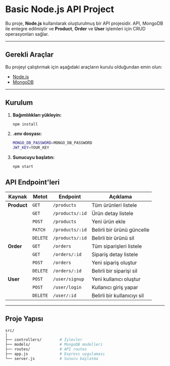# Basic Node.js API Project

Bu proje, **Node.js** kullanılarak oluşturulmuş bir API projesidir. API, MongoDB ile entegre edilmiştir ve **Product**, **Order** ve **User** işlemleri için CRUD operasyonları sağlar.

---

## Gerekli Araçlar

Bu projeyi çalıştırmak için aşağıdaki araçların kurulu olduğundan emin olun:

- [Node.js](https://nodejs.org/)
- [MongoDB](https://www.mongodb.com/)

---

## Kurulum

1. **Bağımlılıkları yükleyin:**

   ```bash
   npm install
2. **.env dosyası:**

   ```bash
   MONGO_DB_PASSWORD=MONGO_DB_PASSWORD
   JWT_KEY=YOUR_KEY

3. **Sunucuyu başlatın:**

   ```bash
   npm start

## API Endpoint'leri

| **Kaynak**  | **Metot**  | **Endpoint**      | **Açıklama**                     |
|-------------|------------|-------------------|----------------------------------|
| **Product** | `GET`      | `/products`       | Tüm ürünleri listele             |
|             | `GET`      | `/products/:id`   | Ürün detay listele               |
|             | `POST`     | `/products`       | Yeni ürün ekle                   |
|             | `PATCH`    | `/products/:id`   | Belirli bir ürünü güncelle       |
|             | `DELETE`   | `/products/:id`   | Belirli bir ürünü sil            |
| **Order**   | `GET`      | `/orders`         | Tüm siparişleri listele          |
|             | `GET`      | `/orders/:id`     | Sipariş detay  listele           |
|             | `POST`     | `/orders`         | Yeni sipariş oluştur             |
|             | `DELETE`   | `/orders/:id`     | Belirli bir siparişi sil         |
| **User**    | `POST`     | `/user/signup`    | Yeni kullanıcı oluştur           |
|             | `POST`     | `/user/login`     | Kullanıcı giriş yapar            |
|             | `DELETE`   | `/user/:id`       | Belirli bir kullanıcıyı sil      |

---

## Proje Yapısı

 ```bash
 src/
 │
 ├── controllers/        # İşlevler
 ├── models/             # MongoDB modelleri
 ├── routes/             # API routes
 ├── app.js              # Express uygulaması
 └── server.js           # Sunucu başlatma
